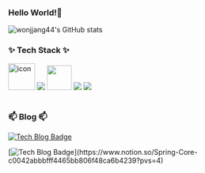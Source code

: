 <!-- 헤더 내용 영역 -->
### Hello World!👋

<!--
<picture>
  <source srcset="https://github-readme-stats.vercel.app/api?username=wonjjang44&show_icons=true&theme=tokyonight" media="(prefers-color-scheme: dark)"/>  
  <img src="https://github-readme-stats.vercel.app/api?username=anuraghazra&show_icons=true" />
</picture>
-->

![wonjjang44's GitHub stats](https://github-readme-stats.vercel.app/api?username=wonjjang44&show_icons=true&theme=tokyonight)


<!-- 본문 내용 영역 -->
<h3 align="">✨ Tech Stack ✨</h3>
<div align="">
  <img src="https://techstack-generator.vercel.app/java-icon.svg" alt="icon" width="52" style="width: 54px; height: 54px; margin-right: 0px; margin-bottom: 0px;" />
  <!-- <img src="https://techstack-generator.vercel.app/mysql-icon.svg" alt="icon" width="52" style="width: 54px; height: 54px; margin-right: 0px; margin-bottom: 0px;" /> -->
  <img src="https://skillicons.dev/icons?i=spring" />
  <img src="https://user-images.githubusercontent.com/25181517/183891303-41f257f8-6b3d-487c-aa56-c497b880d0fb.png" width="50" style="width: 50px; height: 50px; margin-right: 0px; margin-bottom: 0px;" />
  <img src="https://skillicons.dev/icons?i=javascript,jquery" />
  <img src="https://img.shields.io/badge/oracle-F80000?style=for-the-badge&logo=oracle&logoColor=white">
</div>

<!--

<br>
<br>

<h3 align="">🛠 Tools 🛠</h3>
<div align="">
  <img src="https://img.shields.io/badge/intellij idea-2C2C32.svg?style=for-the-badge&logo=intellijidea&logoColor=F37726" />&nbsp
</div>


<div align="">
  <img src="https://img.shields.io/badge/git-F05033.svg?style=for-the-badge&logo=git&logoColor=white" />&nbsp
  <img src="https://img.shields.io/badge/github-181717.svg?style=for-the-badge&logo=github&logoColor=white" />&nbsp
  <img src="https://img.shields.io/badge/Notion-F3F3F3.svg?style=for-the-badge&logo=notion&logoColor=black" />&nbsp
</div>
-->

<br>

<h3 align="">📫 Blog 📫</h3>
<!--
<div align="">
  <img src="https://img.shields.io/badge/tistory-D14836?style=for-the-badge&logo=tistory&logoColor=white" href="https://www.notion.so/Spring-Core-c0042abbbfff4465bb806f48ca6b4239?pvs=4
" />&nbsp
  <img src="https://img.shields.io/badge/notion-FFFAFA?style=for-the-badge&logo=notion&logoColor=black" />&nbsp
  <img src="https://img.shields.io/badge/wonjjang44@gmail.com-3e65cf?style=for-the-badge&logo=gmail&logoColor=white"/>&nbsp
</div> -->

[![Tech Blog Badge](http://img.shields.io/badge/Tistory-D14836?style=for-the-badge&logo=tistory&link=https://yang1-log.tistory.com/)](https://yang1-log.tistory.com/)

[![Tech Blog Badge](http://img.shields.io/badge/Notion-FFFAFA?style=for-the-badge&logo=notion&&logoColor=black&link=[https://zzsza.github.io/](https://www.notion.so/Spring-Core-c0042abbbfff4465bb806f48ca6b4239?pvs=4))](https://www.notion.so/Spring-Core-c0042abbbfff4465bb806f48ca6b4239?pvs=4)




